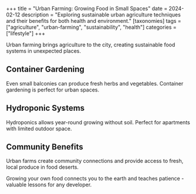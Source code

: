 +++
title = "Urban Farming: Growing Food in Small Spaces"
date = 2024-02-12
description = "Exploring sustainable urban agriculture techniques and their benefits for both health and environment."
[taxonomies]
tags = ["agriculture", "urban-farming", "sustainability", "health"]
categories = ["lifestyle"]
+++

Urban farming brings agriculture to the city, creating sustainable food systems in unexpected places.

## Container Gardening

Even small balconies can produce fresh herbs and vegetables. Container gardening is perfect for urban spaces.

## Hydroponic Systems

Hydroponics allows year-round growing without soil. Perfect for apartments with limited outdoor space.

## Community Benefits

Urban farms create community connections and provide access to fresh, local produce in food deserts.

Growing your own food connects you to the earth and teaches patience - valuable lessons for any developer.
